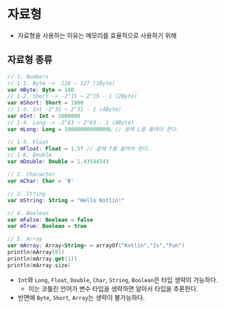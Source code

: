 # 자료형

- 자료형을 사용하는 이유는 메모리를 효율적으로 사용하기 위해

## 자료형 종류

```kotlin
// 1. Numbers
// 1-1. Byte -> -128 ~ 127 (1Byte)
var mByte: Byte = 100
// 1-2. Short -> -2^15 ~ 2^15 - 1 (2Byte)
var mShort: Short = 1000
// 1-3. Int -2^31 ~ 2^31 - 1 (4Byte)
var mInt: Int = 1000000
// 1-4. Long -> -2^63 ~ 2^63 - 1 (8Byte)
var mLong: Long = 10000000000000L // 끝에 L을 붙여야 한다.

// 1-5. Float
var mFloat: Float = 1.5f // 끝에 f를 붙여야 한다.
// 1-6. Double
var mDouble: Double = 1.43544543

// 2. Character
var mChar: Char = 'B'

// 3. String
var mString: String = "Hello Kotlin!"

// 4. Boolean
var mFalse: Boolean = false
var mTrue: Boolean = true

// 5. Array
var mArray: Array<String> = arrayOf("Kotlin","Is","Fun")
println(mArray[0])
println(mArray.get(1))
println(mArray.size)
```

- `Int`와 `Long`, `Float`, `Double`, `Char`, `String`, `Boolean`은 타입 생략이 가능하다.
    - 이는 코틀린 언어가 변수 타입을 생략하면 알아서 타입을 추론한다.
- 반면에 `Byte`, `Short`, `Array`는 생략이 불가능하다.